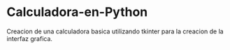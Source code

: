 # Calculadora-en-Python
 Creacion de una calculadora basica utilizando tkinter para la creacion de la interfaz grafica.
